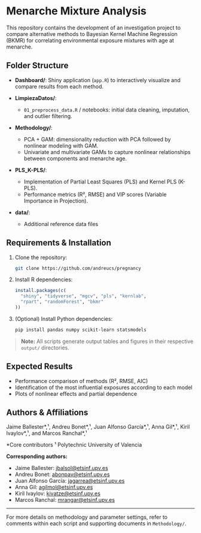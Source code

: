 # Menarche Mixture Analysis

This repository contains the development of an investigation project to compare alternative methods to Bayesian Kernel Machine Regression (BKMR) for correlating environmental exposure mixtures with age at menarche.

## Folder Structure

* **Dashboard/**: Shiny application (`app.R`) to interactively visualize and compare results from each method.
* **LimpiezaDatos/**:

  * `01_preprocess_data.R` / notebooks: initial data cleaning, imputation, and outlier filtering.

* **Methodology/**:

  * PCA + GAM: dimensionality reduction with PCA followed by nonlinear modeling with GAM.
  * Univariate and multivariate GAMs to capture nonlinear relationships between components and menarche age.
* **PLS\_K-PLS/**:

  * Implementation of Partial Least Squares (PLS) and Kernel PLS (K-PLS).
  * Performance metrics (R², RMSE) and VIP scores (Variable Importance in Projection).
* **data/**:

  * Additional reference data files

## Requirements & Installation

1. Clone the repository:

   ```bash
   git clone https://github.com/andreucs/pregnancy
   ```

2. Install R dependencies:

   ```r
   install.packages(c(
     "shiny", "tidyverse", "mgcv", "pls", "kernlab",
     "rpart", "randomForest", "bkmr"
   ))
   ```

3. (Optional) Install Python dependencies:

   ```bash
   pip install pandas numpy scikit-learn statsmodels
   ```

> **Note:** All scripts generate output tables and figures in their respective `output/` directories.

## Expected Results

* Performance comparison of methods (R², RMSE, AIC)
* Identification of the most influential exposures according to each model
* Plots of nonlinear effects and partial dependence

## Authors & Affiliations

Jaime Ballester\*,¹, Andreu Bonet\*,¹, Juan Alfonso García\*,¹, Anna Gil\*,¹, Kiril Ivaylov\*,¹, and Marcos Ranchal\*,¹

\*Core contributors
¹ Polytechnic University of Valencia

**Corresponding authors:**

* Jaime Ballester: [jbalsol@etsinf.upv.es](mailto:jbalsol@etsinf.upv.es)
* Andreu Bonet: [abonpav@etsinf.upv.es](mailto:abonpav@etsinf.upv.es)
* Juan Alfonso García: [jagarrea@etsinf.upv.es](mailto:jagarrea@etsinf.upv.es)
* Anna Gil: [agilmol@etsinf.upv.es](mailto:agilmol@etsinf.upv.es)
* Kiril Ivaylov: [kivatze@etsinf.upv.es](mailto:kivatze@etsinf.upv.es)
* Marcos Ranchal: [mrangar@etsinf.upv.es](mailto:mrangar@etsinf.upv.es)

---

For more details on methodology and parameter settings, refer to comments within each script and supporting documents in `Methodology/`.
